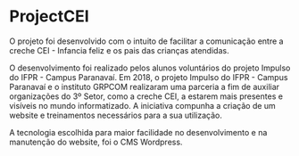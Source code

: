 # ProjectCEI
O projeto foi desenvolvido com o intuito de facilitar a comunicação entre a creche CEI - Infancia feliz e os pais das crianças atendidas.

O desenvolvimento foi realizado pelos alunos voluntários do projeto Impulso do IFPR - Campus Paranavaí.
Em 2018, o projeto Impulso do IFPR - Campus Paranavaí e o instituto GRPCOM realizaram uma parceria a fim de auxiliar organizações do 3º Setor, como a creche CEI,
a estarem mais presentes e visíveis no mundo informatizado.
A iniciativa compunha a criação de um website e treinamentos necessários para a sua utilização.

A tecnologia escolhida para maior facilidade no desenvolvimento e na manutenção do website, foi o CMS Wordpress.
